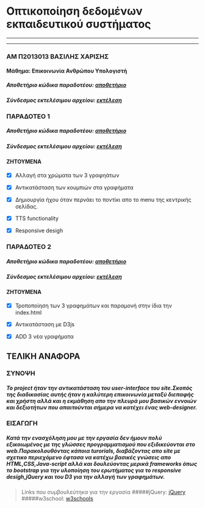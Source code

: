 # Οπτικοποίηση δεδομένων εκπαιδευτικού συστήματος 
---
___
### ΑΜ Π2013013 ΒΑΣΙΛΗΣ ΧΑΡΙΣΗΣ
#### Μάθημα: Επικοινωνία Ανθρώπου Υπολογιστή 
##### Αποθετήριο κώδικα παραδοτέου: [αποθετήριο]("αποθετήριο")
##### Σύνδεσμος εκτελέσιμου αρχείου: [εκτέλεση]("εκτέλεση")

### ΠΑΡΑΔΟΤΕΟ 1
##### Αποθετήριο κώδικα παραδοτέου: [αποθετήριο]("αποθετήριο")
##### Σύνδεσμος εκτελέσιμου αρχείου: [εκτέλεση]("εκτέλεση")

#### ΖΗΤΟΥΜΕΝΑ
* [X] Αλλαγή στα χρώματα των 3 γραφηάτων
* [X] Αντικατάσταση των κουμπιών στα γραφήματα
* [X] Δημιουργία ήχου όταν περνάει το ποντίκι απο το menu της κεντρικής σελίδας.
* [X] TTS functionality 
* [X] Responsive desigh
 
 
 
 
 ### ΠΑΡΑΔΟΤΕΟ 2
 ##### Αποθετήριο κώδικα παραδοτέου: [αποθετήριο]("αποθετήριο")
 ##### Σύνδεσμος εκτελέσιμου αρχείου: [εκτέλεση]("εκτέλεση")
 
 #### ΖΗΤΟΥΜΕΝΑ
 * [X] Τροποποίηση των 3 γραφημάτων και παραμονή στην ίδια την index.html
 * [X] Αντικατάσταση με D3js
 * [X] ADD 3 νέα γραφήματα


## ΤΕΛΙΚΗ ΑΝΑΦΟΡΑ

### ΣΥΝΟΨΗ
##### Το project ήταν την αντικατάσταση του user-interface του site.Σκοπός της διαδικασίας αυτής ήταν η καλύτερη επικοινωνία μεταξύ διεπαφής και χρήστη αλλά και η εκμάθηση απο την πλευρά μου βασικών εννοιών και δεξιοτήτων που απαιτούνται σήμερα να κατέχει ένας web-designer.

### ΕΙΣΑΓΩΓΗ
##### Κατά την ενασχόληση μου με την εργασία δεν ήμουν πολύ εξικοιωμένος με της γλώσσες προγραμματισμού που εξιδικεύονται στο web.Παρακολουθόντας κάποια turorials, διαβάζοντας απο site με σχετικο περιεχόμενο έφτασα να κατέχω βασικές γνώσεις απο HTML,CSS,Java-script αλλά και δουλεύοντας μερικά frameworks όπως το bootstrap για την υλοποίηση του ερωτήματος για το responsive desigh,jQuery και του D3 για την αλλαγή των γραφημάτων.

>Links που συμβουλεύτηκα για την εργασία
#####jQuery: [jQuery]("https://jquery.com/")
#####w3school: [w3schools]("https://www.w3schools.com/")



